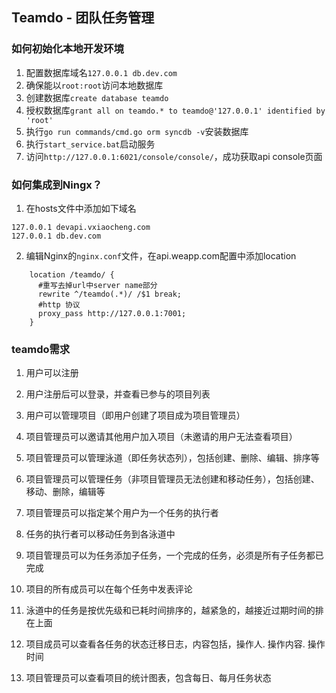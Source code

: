 
## Teamdo - 团队任务管理

### 如何初始化本地开发环境
1. 配置数据库域名`127.0.0.1 db.dev.com`
2. 确保能以`root:root`访问本地数据库
3. 创建数据库`create database teamdo`
4. 授权数据库`grant all on teamdo.* to teamdo@'127.0.0.1' identified by 'root'`
5. 执行`go run commands/cmd.go orm syncdb -v`安装数据库
6. 执行`start_service.bat`启动服务
7. 访问`http://127.0.0.1:6021/console/console/`，成功获取api console页面

### 如何集成到Ningx？
1. 在hosts文件中添加如下域名
```
127.0.0.1 devapi.vxiaocheng.com
127.0.0.1 db.dev.com
```

2. 编辑Nginx的`nginx.conf`文件，在api.weapp.com配置中添加location
```
    location /teamdo/ {
      #重写去掉url中server name部分
      rewrite ^/teamdo(.*)/ /$1 break;
      #http 协议
      proxy_pass http://127.0.0.1:7001;
    }
```


### teamdo需求

1. 用户可以注册

2. 用户注册后可以登录，并查看已参与的项目列表

3. 用户可以管理项目（即用户创建了项目成为项目管理员）

4. 项目管理员可以邀请其他用户加入项目（未邀请的用户无法查看项目）

5. 项目管理员可以管理泳道（即任务状态列），包括创建、删除、编辑、排序等

6. 项目管理员可以管理任务（非项目管理员无法创建和移动任务），包括创建、移动、删除，编辑等

7. 项目管理员可以指定某个用户为一个任务的执行者

8. 任务的执行者可以移动任务到各泳道中

9. 项目管理员可以为任务添加子任务，一个完成的任务，必须是所有子任务都已完成

10. 项目的所有成员可以在每个任务中发表评论

11. 泳道中的任务是按优先级和已耗时间排序的，越紧急的，越接近过期时间的排在上面

12. 项目成员可以查看各任务的状态迁移日志，内容包括，操作人. 操作内容. 操作时间

13. 项目管理员可以查看项目的统计图表，包含每日、每月任务状态